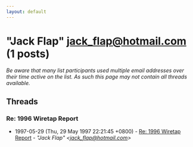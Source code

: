```yaml
---
layout: default
---
```


# "Jack Flap" <jack_flap@hotmail.com> (1 posts)

_Be aware that many list participants used multiple email addresses over their time active on the list. As such this page may not contain all threads available._

## Threads

### Re: 1996 Wiretap Report
+ 1997-05-29 (Thu, 29 May 1997 22:21:45 +0800) - [Re: 1996 Wiretap Report](/archive/1997/05/8a7c58c55f9cadc1aa3f0c713234ddf77a74597ff8995bc1dd2e026ac3902214) - _"Jack Flap" \<jack_flap@hotmail.com\>_

